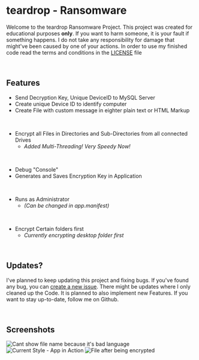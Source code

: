 # teardrop - Ransomware
Welcome to the teardrop Ransomware Project. This project was created for educational purposes <b>only</b>. If you want to harm someone, it is your fault if something happens. I do not take any responsibility for damage that might've been caused by one of your actions. In order to use my finished code read the terms and conditions in the [LICENSE](LICENSE) file

<br>

## Features
- Send Decryption Key, Unique DeviceID to MySQL Server
- Create unique Device ID to identify computer
- Create File with custom message in eighter plain text or HTML Markup

<br>

- Encrypt all Files in Directories and Sub-Directories from all connected Drives
  - <i>Added Multi-Threading! Very Speedy Now!</i>

<br>
   
- Debug "Console"
- Generates and Saves Encryption Key in Application

<br>

- Runs as Administrator
  - <i>(Can be changed in app.manifest)</i>

<br>
    
- Encrypt Certain folders first
  - <i>Currently encrypting desktop folder first</i>

<br>

## Updates?
I've planned to keep updating this project and fixing bugs. If you've found any bug, you can [create a new issue](https://github.com/hackthedev/teardrop/issues). There might be updates where I only cleaned up the Code. It is planned to also implement new Features. If you want to stay up-to-date, follow me on Github.

<br>

## Screenshots
<img title="Cant show file name because it's bad language" src="https://shy-devils.life-is-pa.in/6bO0ev.jpeg" />
<img title="Current Style - App in Action" src="https://shy-devils.life-is-pa.in/YnaurD.gif" />
<img title="File after being encrypted" src="https://shy-devils.life-is-pa.in/YCurqy.png" />
